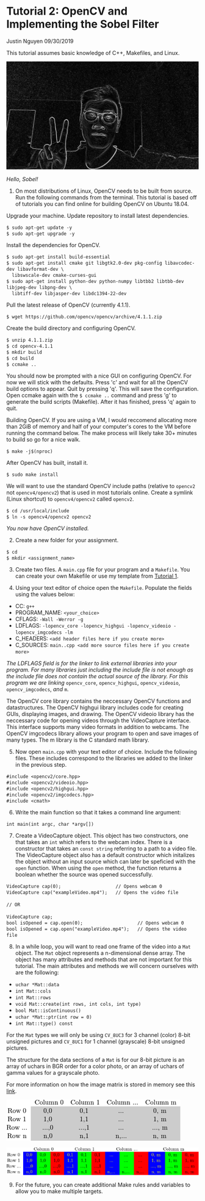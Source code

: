 # Tutorial 2: OpenCV and Implementing the Sobel Filter

Justin Nguyen 09/30/2019

This tutorial assumes basic knowledge of C++, Makefiles, and Linux.

![Hello, Sobel!](media/sobel.png)

_Hello, Sobel!_

1. On most distributions of Linux, OpenCV needs to be built from source. Run the following commands from the terminal. This tutorial is based off of tutorials you can find online for building OpenCV on Ubuntu 18.04.

Upgrade your machine. Update repository to install latest dependencies.

```
$ sudo apt-get update -y
$ sudo apt-get upgrade -y
```

Install the dependencies for OpenCV.

```
$ sudo apt-get install build-essential 
$ sudo apt-get install cmake git libgtk2.0-dev pkg-config libavcodec-dev libavformat-dev \
  libswscale-dev cmake-curses-gui
$ sudo apt-get install python-dev python-numpy libtbb2 libtbb-dev libjpeg-dev libpng-dev \
  libtiff-dev libjasper-dev libdc1394-22-dev
```

Pull the latest release of OpenCV (currently 4.1.1).
 
```
$ wget https://github.com/opencv/opencv/archive/4.1.1.zip
```

Create the build directory and configuring OpenCV.

```
$ unzip 4.1.1.zip
$ cd opencv-4.1.1
$ mkdir build
$ cd build
$ ccmake ..
```

You should now be prompted with a nice GUI on configuring OpenCV. For now we will stick with the defaults. Press 'c' and wait for all the OpenCV build options to appear. Quit by pressing 'q'. This will save the configuration. Open ccmake again with the `$ ccmake ..` command and press 'g' to generate the build scripts (Makefile). After it has finished, press 'q' again to quit.

Building OpenCV. If you are using a VM, I would reccomend allocating more than 2GiB of memory and half of your computer's cores to the VM before running the command below. The make process will likely take 30+ minutes to build so go for a nice walk.

```
$ make -j$(nproc)
```

After OpenCV has built, install it.

```
$ sudo make install
```

We will want to use the standard OpenCV include paths (relative to `opencv2` not `opencv4/opencv2`) that is used in most tutorials online. Create a symlink (Linux shortcut) to `opencv4/opencv2` called `opencv2`.

```
$ cd /usr/local/include
$ ln -s opencv4/opencv2 opencv2
```

_You now have OpenCV installed._

2. Create a new folder for your assignment.

```
$ cd
$ mkdir <assignment_name>
```

3. Create two files. A `main.cpp` file for your program and a `Makefile`. You can create your own Makefile or use my template from [Tutorial 1](https://github.com/justinnuwin/CPE442/blob/master/tutorial1/Makefile).

4. Using your text editor of choice open the `Makefile`. Populate the fields using the values below:

- CC: `g++`
- PROGRAM_NAME: `<your_choice>`
- CFLAGS: `-Wall -Werror -g`
- LDFLAGS: `-lopencv_core -lopencv_highgui -lopencv_videoio -lopencv_imgcodecs -lm`
- C_HEADERS: `<add header files here if you create more>`
- C_SOURCES: `main..cpp <add more source files here if you create more>`

_The LDFLAGS field is for the linker to link external libraries into your program. For many libraries just including the include file is not enough as the include file does *not* contain the actual source of the library. For this program we are linking_ `opencv_core`, `opencv_highgui`, `opencv_videoio`, `opencv_imgcodecs`, _and_ `m`.

The OpenCV core library contains the neccessary OpenCV functions and datastructures. The OpenCV highgui library includes code for creating GUIs, displaying images, and drawing. The OpenCV videoio library has the neccessary code for opening videos through the VideoCapture interface. This interface supports many video formats in addition to webcams. The OpenCV imgcodecs library allows your program to open and save images of many types. The m library is the C standard math library.

5. Now open `main.cpp` with your text editor of choice. Include the following files. These includes correspond to the libraries we added to the linker in the previous step.

```
#include <opencv2/core.hpp>
#include <opencv2/videoio.hpp>
#include <opencv2/highgui.hpp>
#include <opencv2/imgcodecs.hpp>
#include <cmath>
```

6. Write the main function so that it takes a command line argument:

```
int main(int argc, char *argv[])
```

7. Create a VideoCapture object. This object has two constructors, one that takes an `int` which refers to the webcam index. There is a constructor that takes an `const string` referring to a path to a video file. The VideoCapture object also has a default constructor which initalizes the object without an input source which can later be speficied with the `open` function. When using the `open` method, the function returns a boolean whether the source was opened successfully.

```
VideoCapture cap(0);                    // Opens webcam 0
VideoCapture cap("exampleVideo.mp4");   // Opens the video file

// OR

VideoCapture cap;
bool isOpened = cap.open(0);                    // Opens webcam 0
bool isOpened = cap.open("exampleVideo.mp4");   // Opens the video file
```

8. In a while loop, you will want to read one frame of the video into a `Mat` object. The `Mat` object represents a n-dimensional dense array. The object has many attributes and methods that are not important for this tutorial. The main attributes and methods we will concern ourselves with are the following:

- `uchar *Mat::data`
- `int Mat::cols`
- `int Mat::rows`
- `void Mat::create(int rows, int cols, int type)`
- `bool Mat::isContinuous()`
- `uchar *Mat::ptr(int row = 0)`
- `int Mat::type() const`

For the `Mat` types we will only be using `CV_8UC3` for 3 channel (color) 8-bit unsigned pictures and `CV_8UC1` for 1 channel (grayscale) 8-bit unsigned pictures.

The structure for the data sections of a `Mat` is for our 8-bit picture is an array of uchars in BGR order for a color photo, or an array of uchars of gamma values for a grayscale photo.

For more information on how the image matrix is stored in memory see this [link](https://docs.opencv.org/2.4/doc/tutorials/core/how_to_scan_images/how_to_scan_images.html#how-the-image-matrix-is-stored-in-the-memory).

![OpenCV Grayscale Matrix Storage Example](media/grayscale_mat_example.png)

![OpenCV Color Matrix Storage Example](media/color_mat_example.png)

9. For the future, you can create additional Make rules andd variables to allow you to make multiple targets.
